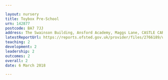 ```yaml
---

layout: nursery
title: Toybox Pre-School
urn: 142877
postcode: BA7 7JJ
address: The Swainson Building, Ansford Academy, Maggs Lane, CASTLE CARY, Somerset, BA7 7JJ
latestReportUrl: https://reports.ofsted.gov.uk/provider/files/2766189/urn/142877.pdf
teaching: 2
development: 2
leadership: 2
outcomes: 2
overall: 2
date: 6 March 2018

---
```

